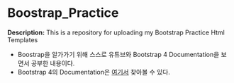 # Boostrap_Practice
**Description:** This is a repository for uploading my Bootstrap Practice Html Templates

* Boostrap을 알가가기 위해 스스로 유튜브와 Bootstrap 4 Documentation을 보면서 공부한 내용이다.<br/>
* Bootstrap 4의 Documentation은 [여기서](https://getbootstrap.com/docs/4.5/getting-started/introduction/) 찾아볼 수 있다.
